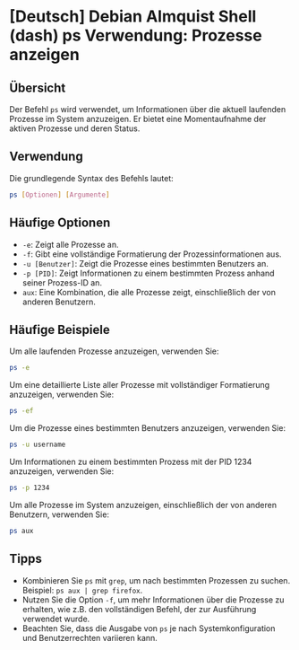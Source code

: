 # [Deutsch] Debian Almquist Shell (dash) ps Verwendung: Prozesse anzeigen

## Übersicht
Der Befehl `ps` wird verwendet, um Informationen über die aktuell laufenden Prozesse im System anzuzeigen. Er bietet eine Momentaufnahme der aktiven Prozesse und deren Status.

## Verwendung
Die grundlegende Syntax des Befehls lautet:

```bash
ps [Optionen] [Argumente]
```

## Häufige Optionen
- `-e`: Zeigt alle Prozesse an.
- `-f`: Gibt eine vollständige Formatierung der Prozessinformationen aus.
- `-u [Benutzer]`: Zeigt die Prozesse eines bestimmten Benutzers an.
- `-p [PID]`: Zeigt Informationen zu einem bestimmten Prozess anhand seiner Prozess-ID an.
- `aux`: Eine Kombination, die alle Prozesse zeigt, einschließlich der von anderen Benutzern.

## Häufige Beispiele
Um alle laufenden Prozesse anzuzeigen, verwenden Sie:

```bash
ps -e
```

Um eine detaillierte Liste aller Prozesse mit vollständiger Formatierung anzuzeigen, verwenden Sie:

```bash
ps -ef
```

Um die Prozesse eines bestimmten Benutzers anzuzeigen, verwenden Sie:

```bash
ps -u username
```

Um Informationen zu einem bestimmten Prozess mit der PID 1234 anzuzeigen, verwenden Sie:

```bash
ps -p 1234
```

Um alle Prozesse im System anzuzeigen, einschließlich der von anderen Benutzern, verwenden Sie:

```bash
ps aux
```

## Tipps
- Kombinieren Sie `ps` mit `grep`, um nach bestimmten Prozessen zu suchen. Beispiel: `ps aux | grep firefox`.
- Nutzen Sie die Option `-f`, um mehr Informationen über die Prozesse zu erhalten, wie z.B. den vollständigen Befehl, der zur Ausführung verwendet wurde.
- Beachten Sie, dass die Ausgabe von `ps` je nach Systemkonfiguration und Benutzerrechten variieren kann.